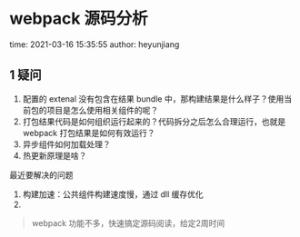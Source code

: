 # webpack 源码分析

time: 2021-03-16 15:35:55
author: heyunjiang

## 1 疑问

1. 配置的 extenal 没有包含在结果 bundle 中，那构建结果是什么样子？使用当前包的项目是怎么使用相关组件的呢？
2. 打包结果代码是如何组织运行起来的？代码拆分之后怎么合理运行，也就是 webpack 打包结果是如何有效运行？
3. 异步组件如何加载处理？
4. 热更新原理是啥？

最近要解决的问题  
1. 构建加速：公共组件构建速度慢，通过 dll 缓存优化
2. 

> webpack 功能不多，快速搞定源码阅读，给定2周时间
